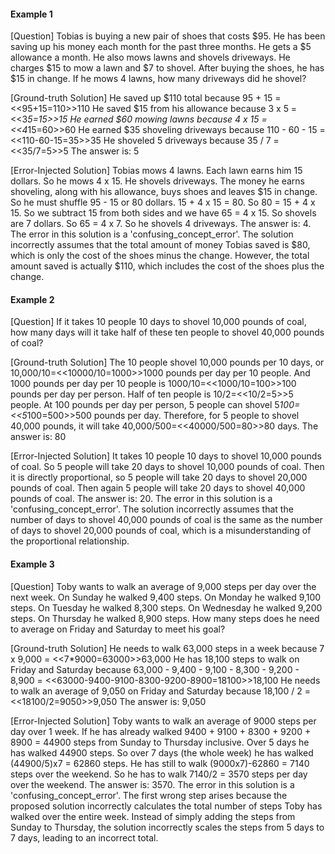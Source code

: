 #### Example 1

[Question]
Tobias is buying a new pair of shoes that costs $95. He has been saving up his money each month for the past three months. He gets a $5 allowance a month. He also mows lawns and shovels driveways. He charges $15 to mow a lawn and $7 to shovel. After buying the shoes, he has $15 in change. If he mows 4 lawns, how many driveways did he shovel?

[Ground-truth Solution]
He saved up $110 total because 95 + 15 = <<95+15=110>>110
He saved $15 from his allowance because 3 x 5 = <<3*5=15>>15
He earned $60 mowing lawns because 4 x 15 = <<4*15=60>>60
He earned $35 shoveling driveways because 110 - 60 - 15 = <<110-60-15=35>>35
He shoveled 5 driveways because 35 / 7 = <<35/7=5>>5
The answer is: 5

[Error-Injected Solution]
Tobias mows 4 lawns. Each lawn earns him 15 dollars. So he mows 4 x 15. He shovels driveways. The money he earns shoveling, along with his allowance, buys shoes and leaves $15 in change. So he must shuffle 95 - 15 or 80 dollars. 15 + 4 x 15 = 80. So 80 = 15 + 4 x 15. So we subtract 15 from both sides and we have 65 = 4 x 15. So shovels are 7 dollars. So 65 = 4 x 7. So he shovels 4 driveways. 
The answer is: 4.
<explanation>The error in this solution is a 'confusing_concept_error'. The solution incorrectly assumes that the total amount of money Tobias saved is $80, which is only the cost of the shoes minus the change. However, the total amount saved is actually $110, which includes the cost of the shoes plus the change. </explanation>

#### Example 2

[Question]
If it takes 10 people 10 days to shovel 10,000 pounds of coal, how many days will it take half of these ten people to shovel 40,000 pounds of coal?

[Ground-truth Solution]
The 10 people shovel 10,000 pounds per 10 days, or 10,000/10=<<10000/10=1000>>1000 pounds per day per 10 people.
And 1000 pounds per day per 10 people is 1000/10=<<1000/10=100>>100 pounds per day per person.
Half of ten people is 10/2=<<10/2=5>>5 people.
At 100 pounds per day per person, 5 people can shovel 5*100=<<5*100=500>>500 pounds per day.
Therefore, for 5 people to shovel 40,000 pounds, it will take 40,000/500=<<40000/500=80>>80 days.
The answer is: 80

[Error-Injected Solution]
It takes 10 people 10 days to shovel 10,000 pounds of coal. So 5 people will take 20 days to shovel 10,000 pounds of coal. Then it is directly proportional, so 5 people will take 20 days to shovel 20,000 pounds of coal. Then again 5 people will take 20 days to shovel 40,000 pounds of coal. 
The answer is: 20.
<explanation>The error in this solution is a 'confusing_concept_error'. The solution incorrectly assumes that the number of days to shovel 40,000 pounds of coal is the same as the number of days to shovel 20,000 pounds of coal, which is a misunderstanding of the proportional relationship. </explanation>

#### Example 3
[Question]
Toby wants to walk an average of 9,000 steps per day over the next week. On Sunday he walked 9,400 steps. On Monday he walked 9,100 steps. On Tuesday he walked 8,300 steps. On Wednesday he walked 9,200 steps. On Thursday he walked 8,900 steps. How many steps does he need to average on Friday and Saturday to meet his goal?

[Ground-truth Solution]
He needs to walk 63,000 steps in a week because 7 x 9,000 = <<7*9000=63000>>63,000
He has 18,100 steps to walk on Friday and Saturday because 63,000 - 9,400 - 9,100 - 8,300 - 9,200 - 8,900 = <<63000-9400-9100-8300-9200-8900=18100>>18,100
He needs to walk an average of 9,050 on Friday and Saturday because 18,100 / 2 = <<18100/2=9050>>9,050
The answer is: 9,050

[Error-Injected Solution]
Toby wants to walk an average of 9000 steps per day over 1 week. If he has already walked 9400 + 9100 + 8300 + 9200 + 8900 = 44900 steps from Sunday to Thursday inclusive. Over 5 days he has walked 44900 steps. So over 7 days (the whole week) he has walked (44900/5)x7 = 62860 steps. He has still to walk (9000x7)-62860 = 7140 steps over the weekend. So he has to walk 7140/2 = 3570 steps per day over the weekend. The answer is: 3570.
<explanation>The error in this solution is a 'confusing_concept_error'. The first wrong step arises because the proposed solution incorrectly calculates the total number of steps Toby has walked over the entire week. Instead of simply adding the steps from Sunday to Thursday, the solution incorrectly scales the steps from 5 days to 7 days, leading to an incorrect total. </explanation>